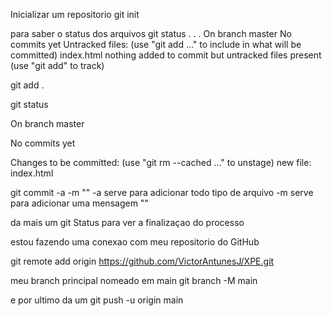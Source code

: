 Inicializar um repositorio
git init

para saber o status dos arquivos
git status
.
.
.
On branch master
No commits yet
Untracked files:
(use "git add <file>..." to include in what will be committed)
index.html
nothing added to commit but untracked files present (use "git add" to track)

git add .

git status

On branch master

No commits yet

Changes to be committed:
(use "git rm --cached <file>..." to unstage)
new file: index.html




git commit -a -m ""
-a serve para adicionar todo tipo de arquivo 
-m serve para adicionar uma mensagem ""

da mais um git Status para ver a finalizaçao do processo


estou fazendo uma conexao com meu repositorio do GitHub

git remote add origin https://github.com/VictorAntunesJ/XPE.git


meu branch principal nomeado em main 
git branch -M main

e por ultimo da um 
git push -u origin main

 
